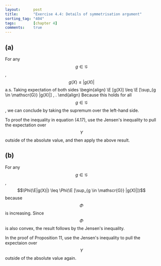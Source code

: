 ```yaml
---
layout:      post
title:       "Exercise 4.4: Details of symmetrisation argument"
sorting_tag: "404"
tags:        [chapter 4]
comments:    true
---
```


## (a)

For any $$g \in \mathscr{G}$$, $$g(X) \leq |g(X)|$$ a.s. Taking expectation of
both sides
\begin{align}
  \E [g(X)] \leq \E [\sup\_{g \in \mathscr{G}} |g(X)|] \, .
\end{align}
Because this holds for all $$g \in \mathscr{G}$$, we can conclude by taking the
supremum over the left-hand side.

To proof the inequality in equation (4.17), use the Jensen's inequality to pull
the expectation over $$Y$$ outside of the absolute value, and then apply the
above result.


## (b)

For any $$g \in \mathscr{G}$$,
$$\Phi(\E|g(X)|) \leq \Phi(\E [\sup_{g \in \mathscr{G}} |g(X)|])$$
because $$\Phi$$ is increasing. Since $$\Phi$$ is also convex, the result
follows by the Jensen's inequality.

In the proof of Proposition 11, use the Jensen's inequality to pull the expectaion over $$Y$$ outside of the absolute value again.
